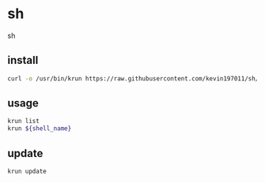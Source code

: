 # sh
sh

## install
```bash
curl -o /usr/bin/krun https://raw.githubusercontent.com/kevin197011/sh/main/krun && chmod +x /usr/bin/krun
```

## usage
```bash
krun list
krun ${shell_name}
```

## update
```bash
krun update
```